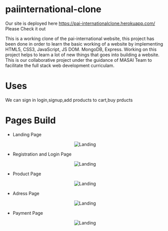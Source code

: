 # paiinternational-clone
Our site is deployed here https://pai-internationalclone.herokuapp.com/ Please Check it out

This is a working clone of the pai-international website, this project has been done in order to learn the basic working of a website by implementing HTML5, CSS3, JavaScript, JS DOM. MongoDB, Express. Working on this project helps to learn a lot of new things that goes into building a website. This is our collaborative project under the guidance of MASAI Team to facilitate the full stack web development curriculam.

# Uses

We can sign in login,signup,add products to cart,buy prducts

# Pages Build

* Landing Page

<p align="center">
  <img src="https://miro.medium.com/max/2560/1*vKwN8LZGCda1Il7R0TGHnQ.jpeg" title="Landing">
</p>

* Registration and Login Page

<p align="center">
  <img src="https://miro.medium.com/max/2560/1*blrWd0WSKSqMCpDaUc7dUA.jpeg" title="Landing">
</p>

* Product Page

<p align="center">
  <img src="https://miro.medium.com/max/2560/1*1_1bpaGxhDcerS624VArMw.jpeg" title="Landing">
</p>

* Adress Page

<p align="center">
  <img src="https://miro.medium.com/max/2560/1*blrWd0WSKSqMCpDaUc7dUA.jpeg" title="Landing">
</p>

* Payment Page

<p align="center">
  <img src="https://miro.medium.com/max/2560/1*ODZPVUejLh8lNqsOETi6rw.jpeg" title="Landing">
</p>





